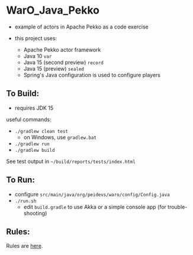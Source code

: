 
WarO_Java_Pekko
=========

* example of actors in Apache Pekko as a code exercise

* this project uses:
    - Apache Pekko actor framework
    - Java 10 `var`
    - Java 15 (second preview) `record`
    - Java 15 (preview) `sealed`
    - Spring's Java configuration is used to configure players

To Build:
---------

* requires JDK 15

useful commands:

* `./gradlew clean test`
    - on Windows, use `gradlew.bat`
* `./gradlew run`
* `./gradlew build`

See test output in `~/build/reports/tests/index.html`


To Run:
---------

* configure `src/main/java/org/peidevs/waro/config/Config.java`
* `./run.sh`
    - edit `build.gradle` to use Akka or a simple console app (for trouble-shooting)

Rules:
---------

Rules are [here](Rules.md).
